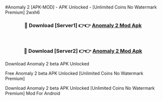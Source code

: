 #Anomaly 2 [APK-MOD] - APK Unlocked - [Unlimited Coins No Watermark Premium] 2wxh6



<div align="center">

<h3>🔴 Download [Server1] 👉👉 <a href="https://momento.my/?title=Anomaly_2">Anomaly 2 Mod Apk</a></h3><br>

<h3>🔴 Download [Server2] 👉👉 <a href="https://momento.my/?title=Anomaly_2">Anomaly 2 Mod Apk</a></h3>
</div>



Download Anomaly 2 beta APK Unlocked

Free Anomaly 2 beta APK Unlocked [Unlimited Coins No Watermark Premium]

Download Anomaly 2 beta APK Unlocked [Unlimited Coins No Watermark Premium] Mod For Android
